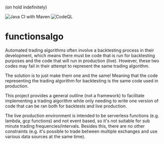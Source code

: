 (on hold indefinitely)

![Java CI with Maven](https://github.com/ivo-fv/functionsalgo/workflows/Java%20CI%20with%20Maven/badge.svg?branch=main) ![CodeQL](https://github.com/ivo-fv/functionsalgo/workflows/CodeQL/badge.svg)
# functionsalgo
Automated trading algorithms often involve a backtesting process in their development, which means there must be code that is run for backtesting purposes and the code that will run in production (live). However, these two codes may fail in their attempt to represent the same trading algorithm.

The solution is to just make them one and the same! Meaning that the code representing the trading algorithm for backtesting is the same code used in production.

This project provides a general outline (not a framework) to facilitate implementing a trading algorithm while only needing to write one version of code that can be ran both for backtests and live production.

The live production environment is intended to be serverless functions (e.g. lambda, gcp functions) and not event based, so it's not suitable for sub minute trading frequencies/intervals. Besides this, there are no other constraints (e.g. it's possible to trade between multiple exchanges and use various data sources at the same time).
